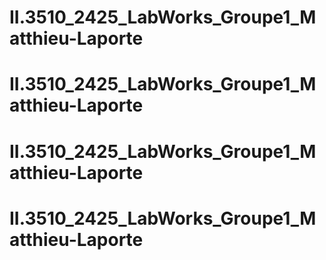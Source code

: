 # II.3510_2425_LabWorks_Groupe1_Matthieu-Laporte
# II.3510_2425_LabWorks_Groupe1_Matthieu-Laporte
# II.3510_2425_LabWorks_Groupe1_Matthieu-Laporte
# II.3510_2425_LabWorks_Groupe1_Matthieu-Laporte
